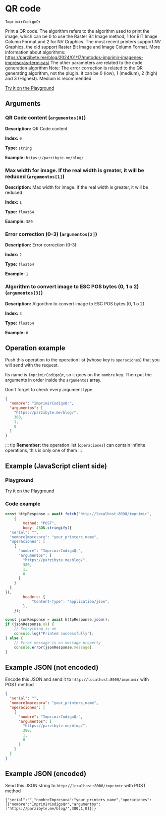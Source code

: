 # QR code

`ImprimirCodigoQr`

Print a QR code. The algorithm refers to the algorithm used to print the image, which can be 0 to use the Raster Bit Image method, 1 for BIT Image Column Format and 2 for NV Graphics. The most recent printers support NV Graphics, the old support Raster Bit Image and Image Column Format. More information about algorithms: https://parzibyte.me/blog/2024/01/17/metodos-imprimir-imagenes-impresoras-termicas/ The other parameters are related to the code generation algorithm Note: The error correction is related to the QR generating algorithm, not the plugin. It can be 0 (low), 1 (medium), 2 (high) and 3 (Highest). Medium is recommended







[Try it on the Playground](../playground.md?operacion=ImprimirCodigoQr)

## Arguments
### QR Code content (`argumentos[0]`)



**Description:** QR Code content

**Index:** `0`

**Type:** `string`

**Example:** `https://parzibyte.me/blog/`

### Max width for image. If the real width is greater, it will be reduced (`argumentos[1]`)



**Description:** Max width for image. If the real width is greater, it will be reduced

**Index:** `1`

**Type:** `float64`

**Example:** `380`

### Error correction (0-3) (`argumentos[2]`)



**Description:** Error correction (0-3)

**Index:** `2`

**Type:** `float64`

**Example:** `1`

### Algorithm to convert image to ESC POS bytes (0, 1 o 2) (`argumentos[3]`)



**Description:** Algorithm to convert image to ESC POS bytes (0, 1 o 2)

**Index:** `3`

**Type:** `float64`

**Example:** `0`

## Operation example


Push this operation to the operation list (whose key is `operaciones`) that you will send with the request.

Its name is `ImprimirCodigoQr`, so it goes on the `nombre` key. Then put the arguments in order
inside the `argumentos` array.

Don't forget to check every argument type



```json
{
  "nombre": "ImprimirCodigoQr",
  "argumentos": [
    "https://parzibyte.me/blog/",
    380,
    1,
    0
  ]
}
```

::: tip
**Remember:** the operation list (`operaciones`) can contain infinite operations, this is only one of them
:::

## Example (JavaScript client side)

### Playground
[Try it on the Playground](../playground.md?operacion=ImprimirCodigoQr)

<Playground urlBase=".." nombreOperacion="ImprimirCodigoQr" :ocultarOperacionesDisponibles="true"/>

### Code example
```js
const httpResponse = await fetch("http://localhost:8000/imprimir",
    {
        method: "POST",
        body: JSON.stringify({
  "serial": "",
  "nombreImpresora": "your_printers_name",
  "operaciones": [
    {
      "nombre": "ImprimirCodigoQr",
      "argumentos": [
        "https://parzibyte.me/blog/",
        380,
        1,
        0
      ]
    }
  ]
}),
        headers: {
            "Content-Type": "application/json",
        },
    });

const jsonResponse = await httpResponse.json();
if (jsonResponse.ok) {
    // Everything is ok
    console.log("Printed successfully");
} else {
    // Error message is on message property
    console.error(jsonResponse.message)
}
```

## Example JSON (not encoded)

Encode this JSON and send it to `http://localhost:8000/imprimir` with POST method

```json
{
  "serial": "",
  "nombreImpresora": "your_printers_name",
  "operaciones": [
    {
      "nombre": "ImprimirCodigoQr",
      "argumentos": [
        "https://parzibyte.me/blog/",
        380,
        1,
        0
      ]
    }
  ]
}
```

## Example JSON (encoded)

Send this JSON string to `http://localhost:8000/imprimir` with POST method

```
{"serial":"","nombreImpresora":"your_printers_name","operaciones":[{"nombre":"ImprimirCodigoQr","argumentos":["https://parzibyte.me/blog/",380,1,0]}]}
```
